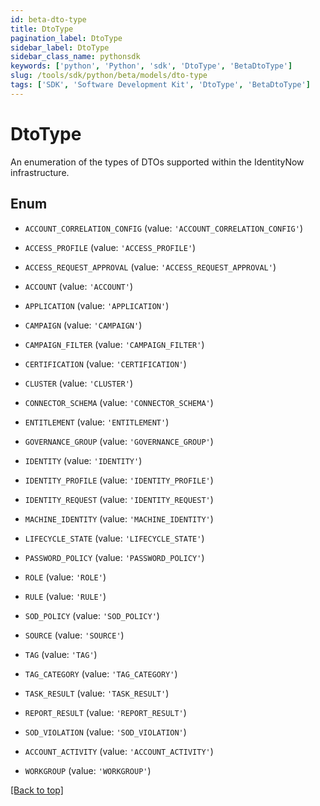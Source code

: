 ```yaml
---
id: beta-dto-type
title: DtoType
pagination_label: DtoType
sidebar_label: DtoType
sidebar_class_name: pythonsdk
keywords: ['python', 'Python', 'sdk', 'DtoType', 'BetaDtoType']
slug: /tools/sdk/python/beta/models/dto-type
tags: ['SDK', 'Software Development Kit', 'DtoType', 'BetaDtoType']
---
```


# DtoType

An enumeration of the types of DTOs supported within the IdentityNow infrastructure.

## Enum

- `ACCOUNT_CORRELATION_CONFIG` (value: `'ACCOUNT_CORRELATION_CONFIG'`)

- `ACCESS_PROFILE` (value: `'ACCESS_PROFILE'`)

- `ACCESS_REQUEST_APPROVAL` (value: `'ACCESS_REQUEST_APPROVAL'`)

- `ACCOUNT` (value: `'ACCOUNT'`)

- `APPLICATION` (value: `'APPLICATION'`)

- `CAMPAIGN` (value: `'CAMPAIGN'`)

- `CAMPAIGN_FILTER` (value: `'CAMPAIGN_FILTER'`)

- `CERTIFICATION` (value: `'CERTIFICATION'`)

- `CLUSTER` (value: `'CLUSTER'`)

- `CONNECTOR_SCHEMA` (value: `'CONNECTOR_SCHEMA'`)

- `ENTITLEMENT` (value: `'ENTITLEMENT'`)

- `GOVERNANCE_GROUP` (value: `'GOVERNANCE_GROUP'`)

- `IDENTITY` (value: `'IDENTITY'`)

- `IDENTITY_PROFILE` (value: `'IDENTITY_PROFILE'`)

- `IDENTITY_REQUEST` (value: `'IDENTITY_REQUEST'`)

- `MACHINE_IDENTITY` (value: `'MACHINE_IDENTITY'`)

- `LIFECYCLE_STATE` (value: `'LIFECYCLE_STATE'`)

- `PASSWORD_POLICY` (value: `'PASSWORD_POLICY'`)

- `ROLE` (value: `'ROLE'`)

- `RULE` (value: `'RULE'`)

- `SOD_POLICY` (value: `'SOD_POLICY'`)

- `SOURCE` (value: `'SOURCE'`)

- `TAG` (value: `'TAG'`)

- `TAG_CATEGORY` (value: `'TAG_CATEGORY'`)

- `TASK_RESULT` (value: `'TASK_RESULT'`)

- `REPORT_RESULT` (value: `'REPORT_RESULT'`)

- `SOD_VIOLATION` (value: `'SOD_VIOLATION'`)

- `ACCOUNT_ACTIVITY` (value: `'ACCOUNT_ACTIVITY'`)

- `WORKGROUP` (value: `'WORKGROUP'`)

[[Back to top]](#)
